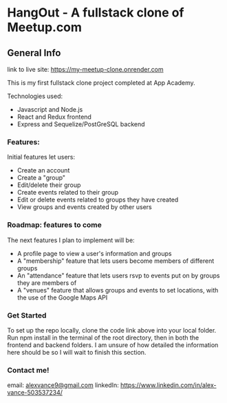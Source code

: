 
# HangOut - A fullstack clone of Meetup.com

## General Info

link to live site: https://my-meetup-clone.onrender.com

This is my first fullstack clone project completed at App Academy.

Technologies used:
- Javascript and Node.js
- React and Redux frontend
- Express and Sequelize/PostGreSQL backend

### Features: 

Initial features let users:
- Create an account
- Create a "group"
- Edit/delete their group
- Create events related to their group
- Edit or delete events related to groups they have created
- View groups and events created by other users

### Roadmap: features to come

The next features I plan to implement will be:
- A profile page to view a user's information and groups
- A "membership" feature that lets users become members of different groups
- An "attendance" feature that lets users rsvp to events put on by groups they are members of
- A "venues" feature that allows groups and events to set locations, with the use of the Google Maps API

### Get Started

To set up the repo locally, clone the code link above into your local folder.
Run npm install in the terminal of the root directory, then in both the frontend and backend folders.
I am unsure of how detailed the information here should be so I will wait to finish this section.

### Contact me!

email: alexvance9@gmail.com
linkedIn: https://www.linkedin.com/in/alex-vance-503537234/

